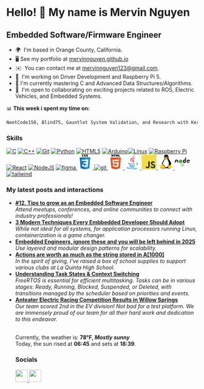 Hello! 👋 My name is Mervin Nguyen
=====================================================================================================================================

Embedded Software/Firmware Engineer
------------------------------------------------

* 🌍  I'm based in Orange County, California.
* 🖥️  See my portfolio at [mervinnguyen.github.io](http://mervinnguyen.github.io)
* ✉️  You can contact me at [mervinnguyen123@gmail.com](mailto:mervinnguyen123@gmail.com).
* 🧠  I'm working on Driver Development and Raspberry Pi 5.
* 🚀  I'm currently mastering C and Advanced Data Structures/Algorithms.
* 🤝  I'm open to collaborating on exciting projects related to ROS, Electric Vehicles, and Embedded Systems.

📊 **This week i spent my time on:**
<!--START_SECTION:waka-->

```txt
NeetCode150, Blind75, Gauntlet System Validation, and Research with Kernel and Bootloader.
```

### Skills


<p align="left">
<a href="https://docs.microsoft.com/en-us/cpp/?view=msvc-170" target="_blank" rel="noreferrer"><img src="https://raw.githubusercontent.com/danielcranney/readme-generator/main/public/icons/skills/c-colored.svg" width="36" height="36" alt="C" /></a>
<a href="https://docs.microsoft.com/en-us/cpp/?view=msvc-170" target="_blank" rel="noreferrer"><img src="https://raw.githubusercontent.com/danielcranney/readme-generator/main/public/icons/skills/cplusplus-colored.svg" width="36" height="36" alt="C++" /></a>
<a href="https://git-scm.com/" target="_blank" rel="noreferrer"><img src="https://raw.githubusercontent.com/danielcranney/readme-generator/main/public/icons/skills/git-colored.svg" width="36" height="36" alt="Git" /></a>
<a href="https://www.python.org/" target="_blank" rel="noreferrer"><img src="https://raw.githubusercontent.com/danielcranney/readme-generator/main/public/icons/skills/python-colored.svg" width="36" height="36" alt="Python" /></a>
<a href="https://developer.mozilla.org/en-US/docs/Glossary/HTML5" target="_blank" rel="noreferrer"><img src="https://raw.githubusercontent.com/danielcranney/readme-generator/main/public/icons/skills/html5-colored.svg" width="36" height="36" alt="HTML5" /></a>
<a href="https://store.arduino.cc/?gclid=Cj0KCQjw2eilBhCCARIsAG0Pf8uueBifykWcsSS4LPESeGQfxGVKJYnzV7bz471XfknQJy_1VINVWM8aAkLtEALw_wcB" target="_blank" rel="noreferrer"><img src="https://raw.githubusercontent.com/danielcranney/readme-generator/main/public/icons/skills/arduino-colored.svg" width="36" height="36" alt="Arduino" /></a><a href="https://www.linux.org" target="_blank" rel="noreferrer"><img src="https://raw.githubusercontent.com/danielcranney/readme-generator/main/public/icons/skills/linux-colored.svg" width="36" height="36" alt="Linux" /></a>
<a href="https://www.raspberrypi.org/" target="_blank" rel="noreferrer"><img src="https://raw.githubusercontent.com/danielcranney/readme-generator/main/public/icons/skills/raspberrypi-colored.svg" width="36" height="36" alt="Raspberry Pi" /></a>
<a href="https://reactjs.org/" target="_blank" rel="noreferrer"><img src="https://raw.githubusercontent.com/danielcranney/readme-generator/main/public/icons/skills/react-colored.svg" width="36" height="36" alt="React" /></a>
<a href="https://nodejs.org/en/" target="_blank" rel="noreferrer"><img src="https://raw.githubusercontent.com/danielcranney/readme-generator/main/public/icons/skills/nodejs-colored.svg" width="36" height="36" alt="NodeJS" /></a>
<a href="https://www.figma.com/" target="_blank" rel="noreferrer"> <img src="https://www.vectorlogo.zone/logos/figma/figma-icon.svg" alt="figma" width="40" height="40"/> </a>
<a href="https://www.w3schools.com/css/" target="_blank" rel="noreferrer"> <img src="https://raw.githubusercontent.com/devicons/devicon/master/icons/css3/css3-original-wordmark.svg" alt="css3" width="40" height="40"/> </a>
<a href="https://git-scm.com/" target="_blank" rel="noreferrer"> <img src="https://www.vectorlogo.zone/logos/git-scm/git-scm-icon.svg" alt="git" width="40" height="40"/> </a>
<a href="https://www.w3.org/html/" target="_blank" rel="noreferrer"> <img src="https://raw.githubusercontent.com/devicons/devicon/master/icons/html5/html5-original-wordmark.svg" alt="html5" width="40" height="40"/> </a>
<a href="https://www.java.com" target="_blank" rel="noreferrer"> <img src="https://raw.githubusercontent.com/devicons/devicon/master/icons/java/java-original.svg" alt="java" width="40" height="40"/> </a>
<a href="https://developer.mozilla.org/en-US/docs/Web/JavaScript" target="_blank" rel="noreferrer"> <img src="https://raw.githubusercontent.com/devicons/devicon/master/icons/javascript/javascript-original.svg" alt="javascript" width="40" height="40"/>
<a href="https://www.linux.org/" target="_blank" rel="noreferrer"> <img src="https://raw.githubusercontent.com/devicons/devicon/master/icons/linux/linux-original.svg" alt="linux" width="40" height="40"/> </a>
<a href="https://nodejs.org" target="_blank" rel="noreferrer"> <img src="https://raw.githubusercontent.com/devicons/devicon/master/icons/nodejs/nodejs-original-wordmark.svg" alt="nodejs" width="40" height="40"/> </a>
<a href="https://tailwindcss.com/" target="_blank" rel="noreferrer"> <img src="https://www.vectorlogo.zone/logos/tailwindcss/tailwindcss-icon.svg" alt="tailwind" width="40" height="40"/> </a>
</p>

<h3>My latest posts and interactions</h3>
<ul>
  <li><a href="https://www.linkedin.com/posts/kalpant-ruikar-286a04205_embeddedsystems-embeddedengineering-iot-activity-7275733900721561600-Jxq6?utm_source=share&utm_medium=member_desktop"><b>#12. Tips to grow as an Embedded Software Engineer</b></a><br/><i>Attend meetups, conferences, and online communities to connect with industry professionals!</i></li>
  <li><a href="https://www.linkedin.com/posts/jacobbeningo_3-modern-techniques-every-embedded-developer-activity-7272958506792554497-L-mx?utm_source=share&utm_medium=member_desktop"><b> 3 Modern Techniques Every Embbedded Developer Should Adopt</b></a><br/><i>While not ideal for all systems, for application processors running Linux, containerization is a game changer.</i></li>
   <li><a href="https://www.linkedin.com/posts/jacobbeningo_embedded-engineers-ignore-these-and-you-activity-7271871577401495553-0Sn3?utm_source=share&utm_medium=member_desktop"><b> Embedded Engineers, ignore these and you will be left behind in 2025</b></a><br/><i> Use layered and modular design patterns for scalability.</i></li>
  <li><a href="https://www.linkedin.com/posts/mervin-nguyen_actions-are-worth-as-much-as-the-string-stored-activity-7271556144844709890-HunT?utm_source=share&utm_medium=member_desktop"><b> Actions are worth as much as the string stored in A[1000]</b></a><br/><i>In the spirit of giving, I've raised a box of school supplies to support various clubs at La Quinta High School.</i></li>
  <li><a href="https://www.linkedin.com/posts/sagar-kanjariya_task-states-context-switching-ugcPost-7270632155515355136-sFbC?utm_source=share&utm_medium=member_desktop"><b>Understanding Task States & Context Switching</b></a><br/><i>FreeRTOS is essential for efficient multitasking. Tasks can be in various stages: Ready, Running, Blocked, Suspended, or Deleted, with transitions managed by the scheduler based on priorities and events.</i></li>
  <li><a href="https://www.linkedin.com/posts/anteater-electric-racing-5871942b7_if-you-havent-seen-it-already-the-results-activity-7269420443625762816-JfsX?utm_source=share&utm_medium=member_desktop"><b>Anteater Electric Racing Competition Results in Willow Springs</b></a><br/><i>Our team scored 2nd in the EV division! Not bad for a test platform. We are immensely proud of our team for all their hard work and dedication to this endeavor.</i></li>


<br/>Currently, the weather is: <b> 78°F, <i>Mostly sunny</i></b></br>Today, the sun rised at <b>06:45</b> and sets at <b>18:39</b>.</p>

### Socials

<p align="left"> <a href="https://www.github.com/mervinnguyen" target="_blank" rel="noreferrer"> <picture> <source media="(prefers-color-scheme: dark)" srcset="https://raw.githubusercontent.com/danielcranney/readme-generator/main/public/icons/socials/github-dark.svg" /> <source media="(prefers-color-scheme: light)" srcset="https://raw.githubusercontent.com/danielcranney/readme-generator/main/public/icons/socials/github.svg" /> <img src="https://raw.githubusercontent.com/danielcranney/readme-generator/main/public/icons/socials/github.svg" width="32" height="32" /> </picture> </a> <a href="https://www.linkedin.com/in/mervin-nguyen" target="_blank" rel="noreferrer"> <picture> <source media="(prefers-color-scheme: dark)" srcset="https://raw.githubusercontent.com/danielcranney/readme-generator/main/public/icons/socials/linkedin-dark.svg" /> <source media="(prefers-color-scheme: light)" srcset="https://raw.githubusercontent.com/danielcranney/readme-generator/main/public/icons/socials/linkedin.svg" /> <img src="https://raw.githubusercontent.com/danielcranney/readme-generator/main/public/icons/socials/linkedin.svg" width="32" height="32" /> </picture> </a></p>
